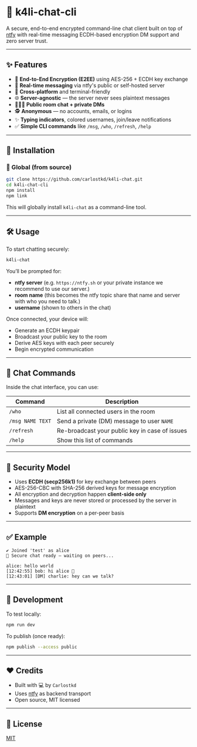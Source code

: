 # 🔐 k4li-chat-cli

A secure, end-to-end encrypted command-line chat client built on top of [ntfy](https://ntfy.sh)
with real-time messaging ECDH-based encryption DM support and zero server trust.

---

## ✨ Features

- 🔐 **End-to-End Encryption (E2EE)** using AES-256 + ECDH key exchange
- 📡 **Real-time messaging** via ntfy's public or self-hosted server
- 🧩 **Cross-platform** and terminal-friendly
- 🌐 **Server-agnostic** — the server never sees plaintext messages
- 🧑‍🤝‍🧑 **Public room chat + private DMs**
- 🕵️ **Anonymous** — no accounts, emails, or logins
- ✨ **Typing indicators**, colored usernames, join/leave notifications
- ✅ **Simple CLI commands** like `/msg`, `/who`, `/refresh`, `/help`

---

## 🚀 Installation

### 🔧 Global (from source)

```bash
git clone https://github.com/carlostkd/k4li-chat.git
cd k4li-chat-cli
npm install
npm link
```

This will globally install `k4li-chat` as a command-line tool.

---

## 🛠 Usage

To start chatting securely:

```bash
k4li-chat
```

You’ll be prompted for:

- **ntfy server** (e.g. `https://ntfy.sh` or your private instance we recommend to use our server.)
- **room name** (this becomes the ntfy topic share that name and server with who you need to talk.)
- **username** (shown to others in the chat)

Once connected, your device will:

- Generate an ECDH keypair
- Broadcast your public key to the room
- Derive AES keys with each peer securely
- Begin encrypted communication

---

## 💬 Chat Commands

Inside the chat interface, you can use:

| Command          | Description                                      |
|------------------|--------------------------------------------------|
| `/who`           | List all connected users in the room             |
| `/msg NAME TEXT` | Send a private (DM) message to user `NAME`       |
| `/refresh`       | Re-broadcast your public key in case of issues   |
| `/help`          | Show this list of commands                       |

---

## 🔐 Security Model

- Uses **ECDH (secp256k1)** for key exchange between peers
- AES-256-CBC with SHA-256 derived keys for message encryption
- All encryption and decryption happen **client-side only**
- Messages and keys are never stored or processed by the server in plaintext
- Supports **DM encryption** on a per-peer basis

---

## ✅ Example

```
✔ Joined 'test' as alice
🔐 Secure chat ready — waiting on peers...

alice: hello world
[12:42:55] bob: hi alice 👋
[12:43:01] [DM] charlie: hey can we talk?
```

---

## 🧪 Development

To test locally:

```bash
npm run dev
```

To publish (once ready):

```bash
npm publish --access public
```

---


## ❤️ Credits

- Built with 💻 by `Carlostkd`
- Uses [ntfy](https://ntfy.sh) as backend transport
- Open source, MIT licensed

---

## 📎 License

[MIT](./LICENSE)
